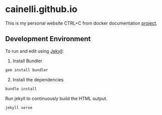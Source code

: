 # cainelli.github.io

This is my personal website CTRL+C from docker documentation [project](https://github.com/docker/docker.github.io).

## Development Environment

To run and edit using [Jekyll](https://jekyllrb.com/):

1. Install Bundler

```bash
gem install bundler
```

2. Install the dependencies

```bash
bundle install
```

Run jekyll to continuously build the HTML output.

```bash
jekyll serve
```